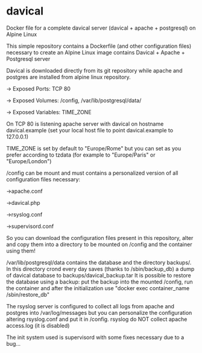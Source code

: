 # davical
Docker file for a complete davical server (davical + apache + postgresql) on Alpine Linux

This simple repository contains a Dockerfile (and other configuration files) necessary to create an Alpine Linux image contains Davical + Apache + Postgresql server

Davical is downloaded directly from its git repository while apache and postgres are installed from alpine linux repository.


-> Exposed Ports: TCP 80

-> Exposed Volumes: /config, /var/lib/postgresql/data/

-> Exposed Variables: TIME_ZONE


On TCP 80 is listening apache server with davical on hostname davical.example (set your local host file to point davical.example to 127.0.0.1)

TIME_ZONE is set by default to "Europe/Rome" but you can set as you prefer according to tzdata (for example to "Europe/Paris" or "Europe/London")

/config can be mount and must contains a personalized version of all configuration files necessary:

->apache.conf

->davical.php 

->rsyslog.conf

->supervisord.conf

So you can download the configuration files present in this repository, alter and copy them into a directory to be mounted on /config and the container using them!

/var/lib/postgresql/data contains the database and the directory backups/. In this directory crond every day saves (thanks to /sbin/backup_db) a dump of davical database to backups/davical_backup.tar
It is possible to restore the database using a backup: put the backup into the mounted /config, run the container and after the initialization use "docker exec container_name /sbin/restore_db"

The rsyslog server is configured to collect all logs from apache and postgres into /var/log/messages but you can personalize the configuration
altering rsyslog.conf and put it in /config. rsyslog do NOT collect apache access.log (it is disabled)

The init system used is supervisord with some fixes necessary due to a bug...
